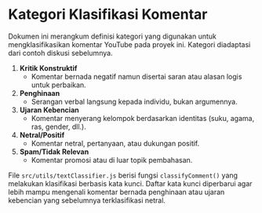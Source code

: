 # Kategori Klasifikasi Komentar

Dokumen ini merangkum definisi kategori yang digunakan untuk mengklasifikasikan komentar YouTube pada proyek ini. Kategori diadaptasi dari contoh diskusi sebelumnya.

1. **Kritik Konstruktif**
   - Komentar bernada negatif namun disertai saran atau alasan logis untuk perbaikan.
2. **Penghinaan**
   - Serangan verbal langsung kepada individu, bukan argumennya.
3. **Ujaran Kebencian**
   - Komentar menyerang kelompok berdasarkan identitas (suku, agama, ras, gender, dll.).
4. **Netral/Positif**
   - Komentar netral, pertanyaan, atau dukungan positif.
5. **Spam/Tidak Relevan**
   - Komentar promosi atau di luar topik pembahasan.

File `src/utils/textClassifier.js` berisi fungsi `classifyComment()` yang melakukan klasifikasi berbasis kata kunci.
Daftar kata kunci diperbarui agar lebih mampu mengenali komentar bernada penghinaan
atau ujaran kebencian yang sebelumnya terklasifikasi netral.
